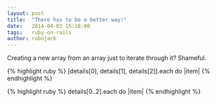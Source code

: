 ```yaml
---
layout: post
title:  "There has to be a better way!"
date:   2014-04-02 15:18:00
tags:   ruby-on-rails
author: robojack
---
```


Creating a new array from an array just to iterate through it? Shameful.

{% highlight ruby %}
[details[0], details[1], details[2]].each do |item|
{% endhighlight %}

{% highlight ruby %}
details[0..2].each do |item|
{% endhighlight %}
